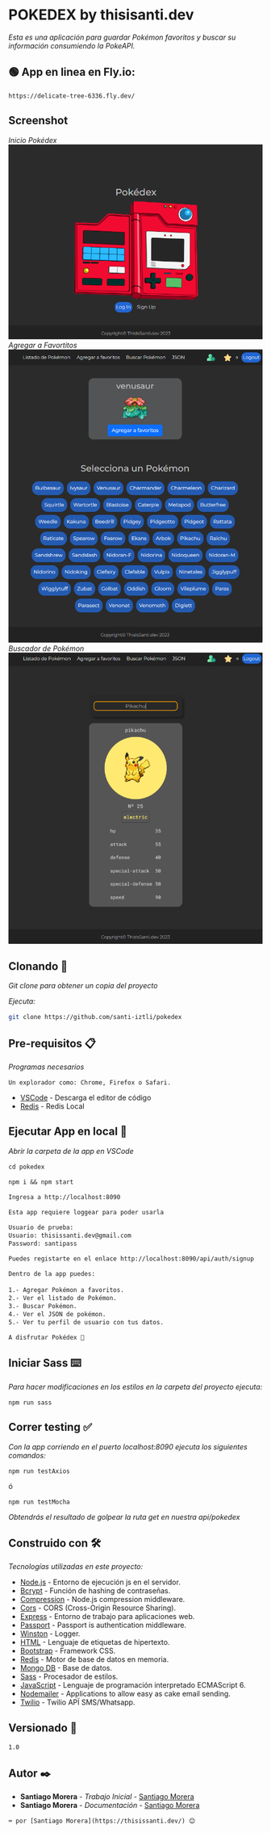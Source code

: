 # POKEDEX by thisisanti.dev

_Esta es una aplicación para guardar Pokémon favoritos y buscar su información consumiendo la PokeAPI._

## 🟢 App en linea en Fly.io:

```
https://delicate-tree-6336.fly.dev/
```

## Screenshot

_Inicio Pokédex_
![Imagen](/public/img/ScreenshotPokedex.png)
_Agregar a Favortitos_
![Imagen](/public/img/ScreenshotFavoritos.png)
_Buscador de Pokémon_
![Imagen](/public/img/ScreenshotBuscador.png)

## Clonando 🚀

_Git clone para obtener un copia del proyecto_

_Ejecuta:_

```bash
git clone https://github.com/santi-iztli/pokedex
```

## Pre-requisitos 📋

_Programas necesarios_

```
Un explorador como: Chrome, Firefox o Safari.
```

- [VSCode](https://code.visualstudio.com/) - Descarga el editor de código
- [Redis](https://redis.io/docs/getting-started/installation/install-redis-on-windows/) - Redis Local

## Ejecutar App en local 🔧

_Abrir la carpeta de la app en VSCode_

```
cd pokedex
```

```
npm i && npm start
```

```
Ingresa a http://localhost:8090
```

```
Esta app requiere loggear para poder usarla
```

```
Usuario de prueba:
Usuario: thisissanti.dev@gmail.com
Password: santipass
```

```
Puedes registarte en el enlace http://localhost:8090/api/auth/signup
```

```
Dentro de la app puedes:

1.- Agregar Pokémon a favoritos.
2.- Ver el listado de Pokémon.
3.- Buscar Pokémon.
4.- Ver el JSON de pokémon.
5.- Ver tu perfil de usuario con tus datos.

```

```
A disfrutar Pokédex 🚀
```

## Iniciar Sass ⌨️

_Para hacer modificaciones en los estilos en la carpeta del proyecto ejecuta:_

```
npm run sass
```

## Correr testing ✅

_Con la app corriendo en el puerto localhost:8090 ejecuta los siguientes comandos:_

```
npm run testAxios
```

ó

```
npm run testMocha
```

_Obtendrás el resultado de golpear la ruta get en nuestra api/pokedex_

## Construido con 🛠️

_Tecnologías utilizadas en este proyecto:_

- [Node.js](https://nodejs.org/es/docs) - Entorno de ejecución js en el servidor.
- [Bcrypt](https://openbase.com/js/bcrypt/documentation) - Función de hashing de contraseñas.
- [Compression](https://www.npmjs.com/package/compression) - Node.js compression middleware.
- [Cors](https://www.npmjs.com/package/cors) - CORS (Cross-Origin Resource Sharing).
- [Express](https://expressjs.com/es/) - Entorno de trabajo para aplicaciones web.
- [Passport](https://www.passportjs.org/) - Passport is authentication middleware.
- [Winston](https://www.npmjs.com/package/winston) - Logger.
- [HTML](https://developer.mozilla.org/es/docs/Web/HTML) - Lenguaje de etiquetas de hipertexto.
- [Bootstrap](https://getbootstrap.com/docs/5.2/getting-started/introduction/) - Framework CSS.
- [Redis](https://redis.io/docs/getting-started/installation/install-redis-on-windows/) - Motor de base de datos en memoria.
- [Mongo DB](https://www.mongodb.com/docs/) - Base de datos.
- [Sass](https://sass-lang.com/documentation/) - Procesador de estilos.
- [JavaScript](https://www.w3schools.com/js/js_es6.asp) - Lenguaje de programación interpretado ECMAScript 6.
- [Nodemailer](https://nodemailer.com/usage/) - Applications to allow easy as cake email sending.
- [Twilio](https://www.twilio.com/es-mx/) - Twilio APÏ SMS/Whatsapp.

## Versionado 📌

```
1.0
```

## Autor ✒️

- **Santiago Morera** - _Trabajo Inicial_ - [Santiago Morera](https://thisissanti.dev/)
- **Santiago Morera** - _Documentación_ - [Santiago Morera](https://thisissanti.dev/)

```
⌨️ por [Santiago Morera](https://thisissanti.dev/) 😊

```
